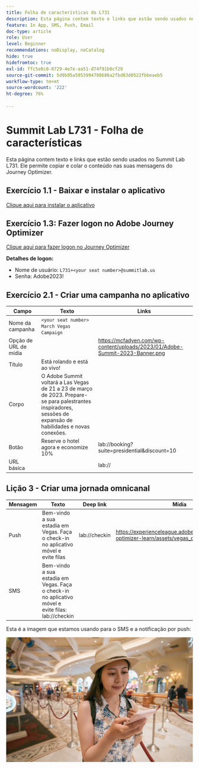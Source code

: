 ```yaml
---
title: Folha de características do L731
description: Esta página contem texto e links que estão sendo usados no Summit Lab L731.
feature: In App, SMS, Push, Email
doc-type: article
role: User
level: Beginner
recommendations: noDisplay, noCatalog
hide: true
hidefromtoc: true
exl-id: ffc5e8c8-8729-4e7e-aa51-d74f91b0cf29
source-git-commit: 5d9b95a5953994708686a2fbd83d0522fbbeaeb5
workflow-type: tm+mt
source-wordcount: '222'
ht-degree: 76%

---
```


# Summit Lab L731 - Folha de características

Esta página contem texto e links que estão sendo usados no Summit Lab L731. Ele permite copiar e colar o conteúdo nas suas mensagens do Journey Optimizer.

## Exercício 1.1 - Baixar e instalar o aplicativo

[Clique aqui para instalar o aplicativo](https://testflight.apple.com/join/H0N5iWvW)

## Exercício 1.3: Fazer logon no Adobe Journey Optimizer

[Clique aqui para fazer logon no Journey Optimizer](https://experience.adobe.com/#/@techmarketingdemos/sname:summit-2023-ajo-lab/journey-optimizer/home)

**Detalhes de logon:**

* Nome de usuário: `L731+<your seat number>@summitlab.us`
* Senha: Adobe2023!


## Exercício 2.1 - Criar uma campanha no aplicativo

| Campo | Texto | Links |
|----|----|----|
| Nome da campanha | `<your seat number> March Vegas Campaign` |  |
| Opção de URL de mídia |  | https://mcfadyen.com/wp-content/uploads/2023/01/Adobe-Summit-2023-Banner.png |
| Título | Está rolando e está ao vivo! |  |
| Corpo | O Adobe Summit voltará a Las Vegas de 21 a 23 de março de 2023. Prepare-se para palestrantes inspiradores, sessões de expansão de habilidades e novas conexões. |  |
| Botão | Reserve o hotel agora e economize 10% | lab://booking?suite=presidential&amp;discount=10 |
| URL básica |  | lab:// |



## Lição 3 - Criar uma jornada omnicanal

| Mensagem | Texto | Deep link | Mídia |
|----|----|----|----|
| Push | Bem-vindo a sua estadia em Vegas. Faça o check-in no aplicativo móvel e evite filas | lab://checkin | https://experienceleague.adobe.com/docs/journey-optimizer-learn/assets/vegas_online_check_in.jpg |
| SMS | Bem-vindo a sua estadia em Vegas. Faça o check-in no aplicativo móvel e evite filas: lab://checkin |  |


Esta é a imagem que estamos usando para o SMS e a notificação por push:

![Check-in online](/help/assets/vegas_online_check_in.jpg)
